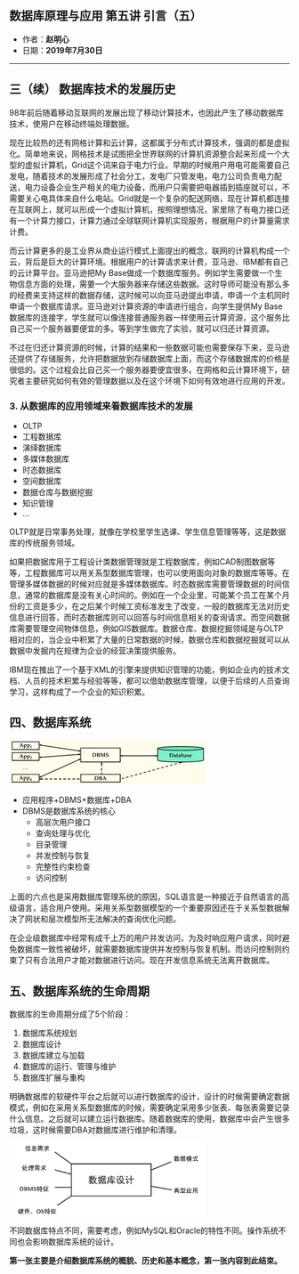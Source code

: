 ## 数据库原理与应用 第五讲 引言（五）

- 作者：__赵明心__
- 日期：__2019年7月30日__

---

## 三（续） 数据库技术的发展历史

98年前后随着移动互联网的发展出现了移动计算技术，也因此产生了移动数据库技术，使用户在移动终端处理数据。

现在比较热的还有网格计算和云计算，这都属于分布式计算技术，强调的都是虚拟化。简单地来说，网格技术是试图把全世界联网的计算机资源整合起来形成一个大型的虚拟计算机，Grid这个词来自于电力行业。早期的时候用户用电可能需要自己发电，随着技术的发展形成了社会分工，发电厂只管发电，电力公司负责电力配送，电力设备企业生产相关的电力设备，而用户只需要把电器插到插座就可以，不需要关心电具体来自什么电站。Grid就是一个复杂的配送网络，现在计算机都连接在互联网上，就可以形成一个虚拟计算机，按照理想情况，家里除了有电力接口还有一个计算力接口，计算力通过全球联网计算机实现服务，根据用户的计算量需求计费。

而云计算更多的是工业界从商业运行模式上面提出的概念，联网的计算机构成一个云，背后是巨大的计算环境。根据用户的计算请求来计费，亚马逊、IBM都有自己的云计算平台。亚马逊把My Base做成一个数据库服务。例如学生需要做一个生物信息方面的处理，需要一个大服务器来存储这些数据。这时导师可能没有那么多的经费来支持这样的数据存储，这时候可以向亚马逊提出申请，申请一个主机同时申请一个数据库请求。亚马逊对计算资源的申请进行组合，向学生提供My Base数据库的连接字，学生就可以像连接普通服务器一样使用云计算资源，这个服务比自己买一个服务器要便宜的多。等到学生做完了实验，就可以归还计算资源。

不过在归还计算资源的时候，计算的结果和一些数据可能也需要保存下来，亚马逊还提供了存储服务，允许把数据放到存储数据库上面，而这个存储数据库的价格是很低的。这个过程会比自己买一个服务器要便宜很多。在网格和云计算环境下，研究者主要研究如何有效的管理数据以及在这个环境下如何有效地进行应用的开发。


### 3. 从数据库的应用领域来看数据库技术的发展

- OLTP
- 工程数据库
- 演绎数据库
- 多媒体数据库
- 时态数据库
- 空间数据库
- 数据仓库与数据挖掘
- 知识管理
- ...
  
OLTP就是日常事务处理，就像在学校里学生选课、学生信息管理等等，这是数据库的传统服务领域。

如果把数据库用于工程设计类数据管理就是工程数据库，例如CAD制图数据等等，工程数据库可以用关系型数据库管理，也可以使用面向对象的数据库等等。在管理多媒体数据的时候对应就是多媒体数据库。时态数据库需要管理数据的时间信息，通常的数据库是没有关心时间的。例如在一个企业里，可能某个员工在某个月份的工资是多少，在之后某个时候工资标准发生了改变，一般的数据库无法对历史信息进行回答，而时态数据库则可以回答与时间信息相关的查询请求。而空间数据库需要管理空间物体信息，例如GIS数据库。数据仓库、数据挖掘领域是与OLTP相对应的，当企业中积累了大量的日常数据的时候，数据仓库和数据挖掘就可以从数据中发掘内在规律为企业的经营决策提供服务。

IBM现在推出了一个基于XML的引擎来提供知识管理的功能，例如企业内的技术文档、人员的技术积累与经验等等，都可以借助数据库管理，以便于后续的人员查询学习，这样构成了一个企业的知识积累。

## 四、数据库系统

<img src="img/Note_05/database_system.png" width="70%" alt="数据库系统">

- 应用程序+DBMS+数据库+DBA
- DBMS是数据库系统的核心
  - 高层次用户接口
  - 查询处理与优化
  - 目录管理
  - 并发控制与恢复
  - 完整性约束检查
  - 访问控制

上面的六点也是采用数据库管理系统的原因，SQL语言是一种接近于自然语言的高级语言，适合用户使用。采用关系型数据模型的一个重要原因还在于关系型数据解决了网状和层次模型所无法解决的查询优化问题。

在企业级数据库中经常有成千上万的用户并发访问，为及时响应用户请求，同时避免数据库一致性被破坏，就需要数据库提供并发控制与恢复机制。而访问控制则约束了只有合法用户才能对数据进行访问。现在开发信息系统无法离开数据库。

## 五、数据库系统的生命周期

数据库的生命周期分成了5个阶段：

1. 数据库系统规划
2. 数据库设计
3. 数据库建立与加载
4. 数据库的运行、管理与维护
5. 数据库扩展与重构

明确数据库的软硬件平台之后就可以进行数据库的设计，设计的时候需要确定数据模式，例如在采用关系型数据库的时候，需要确定采用多少张表、每张表需要记录什么信息。之后就可以建立运行数据库。随着数据库的使用，数据库中会产生很多垃圾，这时候需要DBA对数据库进行维护和清理。

<img align="center" src="img/Note_05/database_design.png" width="70%" alt="数据库设计">

不同数据库特点不同，需要考虑，例如MySQL和Oracle的特性不同。操作系统不同也会影响数据库系统的设计。

__第一张主要是介绍数据库系统的概貌、历史和基本概念，第一张内容到此结束。__